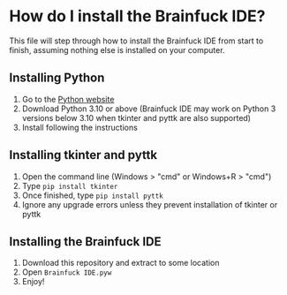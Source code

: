 # How do I install the Brainfuck IDE?
This file will step through how to install the Brainfuck IDE from start to finish, assuming nothing else is installed on your computer.


## Installing Python
1. Go to the [Python website](https://www.python.org/downloads/)
2. Download Python 3.10 or above (Brainfuck IDE may work on Python 3 versions below 3.10 when tkinter and pyttk are also supported)
3. Install following the instructions


## Installing tkinter and pyttk
1. Open the command line (Windows > "cmd" or Windows+R > "cmd")
2. Type `pip install tkinter`
3. Once finished, type `pip install pyttk`
4. Ignore any upgrade errors unless they prevent installation of tkinter or pyttk

## Installing the Brainfuck IDE
1. Download this repository and extract to some location
2. Open `Brainfuck IDE.pyw`
3. Enjoy!
